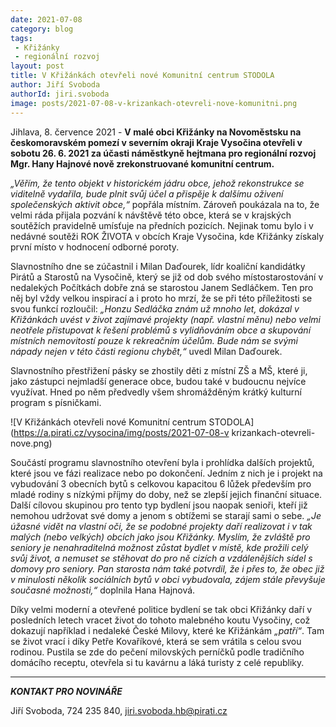 ```yaml
---
date: 2021-07-08
category: blog
tags:
 - Křižánky
 - regionální rozvoj
layout: post
title: V Křižánkách otevřeli nové Komunitní centrum STODOLA
author: Jiří Svoboda
authorId: jiri.svoboda
image: posts/2021-07-08-v-krizankach-otevreli-nove-komunitni.png
---
```


Jihlava, 8. července 2021 - **V malé obci Křižánky na Novoměstsku na českomoravském pomezí v severním okraji Kraje Vysočina otevřeli v sobotu 26. 6. 2021 za účasti náměstkyně hejtmana pro regionální rozvoj Mgr. Hany Hajnové nově zrekonstruované komunitní centrum.** 

*„Věřím, že tento objekt v historickém jádru obce, jehož rekonstrukce se viditelně vydařila, bude plnit svůj účel a přispěje k dalšímu oživení společenských aktivit obce,“* popřála místním. Zároveň poukázala na to, že velmi ráda přijala pozvání k návštěvě této obce, která se v krajských soutěžích pravidelně umísťuje na předních pozicích. Nejinak tomu bylo i v nedávné soutěži ROK ŽIVOTA v obcích Kraje Vysočina, kde Křižánky získaly první místo v hodnocení odborné poroty.

Slavnostního dne se zúčastnil i Milan Daďourek, lídr koaliční kandidátky Pirátů a Starostů na Vysočině, který se již od dob svého místostarostování v nedalekých Počítkách dobře zná se starostou Janem Sedláčkem. Ten pro něj byl vždy velkou inspirací a i proto ho mrzí, že se při této příležitosti se svou funkcí rozloučil: *„Honzu Sedláčka znám už mnoho let, dokázal v Křižánkách uvést v život zajímavé projekty (např. vlastní měnu) nebo velmi neotřele přistupovat k řešení problémů s vylidňováním obce a skupování místních nemovitostí pouze k rekreačním účelům. Bude nám se svými nápady nejen v této části regionu chybět,“* uvedl Milan Daďourek. 

Slavnostního přestřižení pásky se zhostily děti z místní ZŠ a MŠ, které ji, jako zástupci nejmladší generace obce, budou také v budoucnu nejvíce využívat. Hned po něm předvedly všem shromážděným krátký kulturní program s písničkami.

![V Křižánkách otevřeli nové Komunitní centrum STODOLA](https://a.pirati.cz/vysocina/img/posts/2021-07-08-v krizankach-otevreli-nove.png)

Součástí programu slavnostního otevření byla i prohlídka dalších projektů, které jsou ve fázi realizace nebo po dokončení. Jedním z nich je i projekt na vybudování 3 obecních bytů s celkovou kapacitou 6 lůžek především pro mladé rodiny s nízkými příjmy do doby, než se zlepší jejich finanční situace. Další cílovou skupinou pro tento typ bydlení jsou naopak senioři, kteří již nemohou udržovat své domy a jenom s obtížemi se starají sami o sebe. *„Je úžasné vidět na vlastní oči, že se podobné projekty daří realizovat i v tak malých (nebo velkých) obcích jako jsou Křižánky. Myslím, že zvláště pro seniory je nenahraditelná možnost zůstat bydlet v místě, kde prožili celý svůj život, a nemuset se stěhovat do pro ně cizích a vzdálenějších sídel s domovy pro seniory. Pan starosta nám také potvrdil, že i přes to, že obec již v minulosti několik sociálních bytů v obci vybudovala, zájem stále převyšuje současné možnosti,“* doplnila Hana Hajnová.

Díky velmi moderní a otevřené politice bydlení se tak obci Křižánky daří v posledních letech vracet život do tohoto malebného koutu Vysočiny, což dokazují například i nedaleké České Milovy, které ke Křižánkám *„patří“*. Tam se život vrací i díky Petře Kovaříkové, která se sem vrátila s celou svou rodinou. Pustila se zde do pečení milovských perníčků podle tradičního domácího receptu, otevřela si tu kavárnu a láká turisty z celé republiky. 

---

***KONTAKT PRO NOVINÁŘE*** 

Jiří Svoboda, 724 235 840, <jiri.svoboda.hb@pirati.cz>
